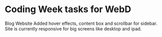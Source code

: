# Coding Week tasks for WebD
Blog Website
Added hover effects, content box and scrollbar for sidebar.
Site is currently responsive for big screens like desktop and ipad.
